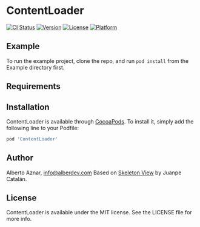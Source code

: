 # ContentLoader

[![CI Status](https://img.shields.io/travis/alberdev/ContentLoader.svg?style=flat)](https://travis-ci.org/alberdev/ContentLoader)
[![Version](https://img.shields.io/cocoapods/v/ContentLoader.svg?style=flat)](https://cocoapods.org/pods/ContentLoader)
[![License](https://img.shields.io/cocoapods/l/ContentLoader.svg?style=flat)](https://cocoapods.org/pods/ContentLoader)
[![Platform](https://img.shields.io/cocoapods/p/ContentLoader.svg?style=flat)](https://cocoapods.org/pods/ContentLoader)

## Example

To run the example project, clone the repo, and run `pod install` from the Example directory first.

## Requirements

## Installation

ContentLoader is available through [CocoaPods](https://cocoapods.org). To install
it, simply add the following line to your Podfile:

```ruby
pod 'ContentLoader'
```

## Author

Alberto Aznar, info@alberdev.com
Based on [Skeleton View](https://github.com/Juanpe/SkeletonView) by Juanpe Catalán.

## License

ContentLoader is available under the MIT license. See the LICENSE file for more info.
